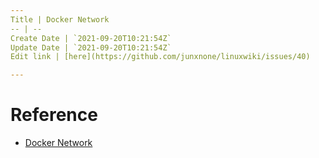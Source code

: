 ```yaml
---
Title | Docker Network
-- | --
Create Date | `2021-09-20T10:21:54Z`
Update Date | `2021-09-20T10:21:54Z`
Edit link | [here](https://github.com/junxnone/linuxwiki/issues/40)

---
```

# Reference
- [Docker Network](https://docs.docker.com/network/#network-driver-summary)
